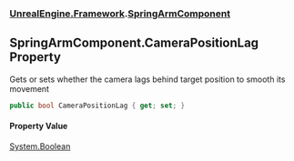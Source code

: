 ### [UnrealEngine.Framework](./UnrealEngine-Framework.md 'UnrealEngine.Framework').[SpringArmComponent](./SpringArmComponent.md 'UnrealEngine.Framework.SpringArmComponent')
## SpringArmComponent.CameraPositionLag Property
Gets or sets whether the camera lags behind target position to smooth its movement  
```csharp
public bool CameraPositionLag { get; set; }
```
#### Property Value
[System.Boolean](https://docs.microsoft.com/en-us/dotnet/api/System.Boolean 'System.Boolean')  

